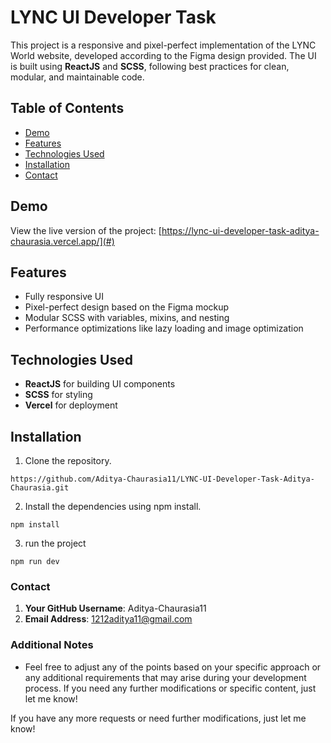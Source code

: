 # LYNC UI Developer Task

This project is a responsive and pixel-perfect implementation of the LYNC World website, developed according to the Figma design provided. The UI is built using **ReactJS** and **SCSS**, following best practices for clean, modular, and maintainable code.

## Table of Contents
- [Demo](#demo)
- [Features](#features)
- [Technologies Used](#technologies-used)
- [Installation](#installation)
- [Contact](#contact)

## Demo

View the live version of the project: [https://lync-ui-developer-task-aditya-chaurasia.vercel.app/](#)  

## Features

- Fully responsive UI
- Pixel-perfect design based on the Figma mockup
- Modular SCSS with variables, mixins, and nesting
- Performance optimizations like lazy loading and image optimization


## Technologies Used

- **ReactJS** for building UI components
- **SCSS** for styling
- **Vercel** for deployment
  

## Installation

1. Clone the repository.
``` 
https://github.com/Aditya-Chaurasia11/LYNC-UI-Developer-Task-Aditya-Chaurasia.git
```
2. Install the dependencies using npm install.
``` 
npm install
```
3. run the project 
```
npm run dev
```




### Contact
1. **Your GitHub Username**: Aditya-Chaurasia11
2. **Email Address**: 1212aditya11@gmail.com

### Additional Notes
- Feel free to adjust any of the points based on your specific approach or any additional requirements that may arise during your development process. If you need any further modifications or specific content, just let me know!

If you have any more requests or need further modifications, just let me know!

